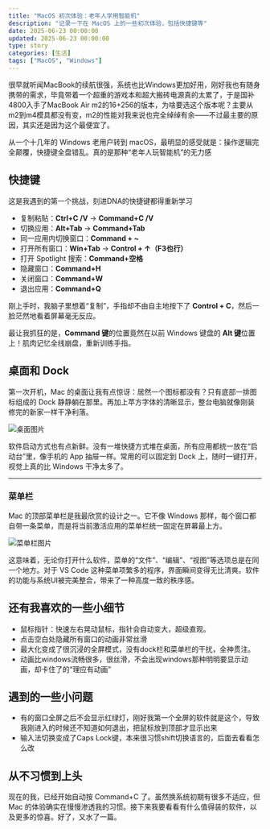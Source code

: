 ```yaml
---
title: "MacOS 初次体验：老年人学用智能机"
description: "记录一下在 MacOS 上的一些初次体验，包括快捷键等"
date: 2025-06-23 00:00:00
updated: 2025-06-23 00:00:00
type: story
categories: [生活]
tags: ["MacOS", "Windows"]
---
```


很早就听闻MacBook的续航很强，系统也比Windows更加好用，刚好我也有随身携带的需求，毕竟带着一个超重的游戏本和超大搬砖电源真的太累了，于是国补4800入手了MacBook Air m2的16+256的版本，为啥要选这个版本呢？主要从m2到m4模具都没有变，m2的性能对我来说也完全绰绰有余——不过最主要的原因，其实还是因为这个最便宜了。

从一个十几年的 Windows 老用户转到 macOS，最明显的感受就是：操作逻辑完全颠覆，快捷键全盘错乱。真的是那种“老年人玩智能机”的无力感

## 快捷键
这是我遇到的第一个挑战，刻进DNA的快捷键都得重新学习

- 复制粘贴：**Ctrl+C /V** -> **Command+C /V**
- 切换应用：**Alt+Tab** -> **Command+Tab**
- 同一应用内切换窗口：**Command + ~**
- 打开所有窗口：**Win+Tab** -> **Control + ↑（F3也行）**
- 打开 Spotlight 搜索：**Command+空格**
- 隐藏窗口：**Command+H**
- 关闭窗口：**Command+W**
- 退出应用：**Command+Q**

刚上手时，我脑子里想着“复制”，手指却不由自主地按下了 **Control + C**，然后一脸茫然地看着屏幕毫无反应。

最让我抓狂的是，**Command 键**的位置竟然在以前 Windows 键盘的 **Alt 键**位置上！肌肉记忆全线崩盘，重新训练手指。

## 桌面和 Dock

第一次开机，Mac 的桌面让我有点惊讶：居然一个图标都没有？只有底部一排图标组成的 Dock 静静躺在那里。再加上苹方字体的清晰显示，整台电脑就像刚装修完的新家一样干净利落。

![桌面图片](/images/posts/2025/image.png)

软件启动方式也有点新鲜。没有一堆快捷方式堆在桌面，所有应用都统一放在“启动台”里，像手机的 App 抽屉一样。常用的可以固定到 Dock 上，随时一键打开，视觉上真的比 Windows 干净太多了。

---

### 菜单栏
Mac 的顶部菜单栏是我最欣赏的设计之一。它不像 Windows 那样，每个窗口都自带一条菜单，而是将当前激活应用的菜单栏统一固定在屏幕最上方。

![菜单栏图片](/images/posts/2025/image1.png)

这意味着，无论你打开什么软件，菜单的“文件”、“编辑”、“视图”等选项总是在同一个地方。对于 VS Code 这种菜单项繁多的程序，界面瞬间变得无比清爽。软件的功能与系统UI被完美整合，带来了一种高度一致的秩序感。

## 还有我喜欢的一些小细节

- 鼠标指针：快速左右晃动鼠标，指针会自动变大，超级直观。
- 点击空白处隐藏所有窗口的动画非常丝滑
- 最大化变成了很沉浸的全屏模式，没有dock栏和菜单栏的干扰，全神贯注。
- 动画比windows流畅很多，很丝滑，不会出现windows那种明明要显示动画，却卡住了的“理应有动画”

## 遇到的一些小问题

- 有的窗口全屏之后不会显示红绿灯，刚好我第一个全屏的软件就是这个，导致我刚进入的时候还不知道如何退出，把鼠标放到顶部才显示出来
- 输入法切换变成了Caps Lock键，本来很习惯shift切换语言的，后面去看看怎么改

## 从不习惯到上头

现在的我，已经开始自动按 Command+C 了。虽然换系统初期有很多不适应，但 Mac 的体验确实在慢慢渗透我的习惯。接下来我要看看有什么值得装的软件，以及更多的惊喜。好了，又水了一篇。
